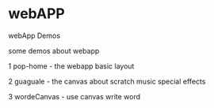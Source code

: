# webAPP
webApp Demos

some demos about webapp 

1 pop-home - the webapp basic layout

2 guaguale - the canvas about scratch music special effects

3 wordeCanvas - use canvas write word
